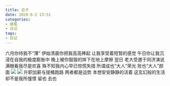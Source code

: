 ```yaml
---
title: 日子
date: 2020-6-2 23:51
categories:
- 随笔
- 日记
tags:
- 日记
---
```


六月你待我不“薄” 伊始清晨你把我高高捧起 让我享受着短暂的感觉 午日你让我沉浸在自我的极度膨胀中 晚上被你狠狠的摔下在地上摩擦
翌日 老大受邀于同济演说 满眼看我尽是欢喜  殊不知我内心早已惊慌失措  所谓成也“大人”荣光 败也“大人”颜面 
![](https://feizhufanfan.oss-cn-hangzhou.aliyuncs.com/blog/20220324234653.png)
![](https://feizhufanfan.oss-cn-hangzhou.aliyuncs.com/blog/20220324234807.png)
升职加薪与提桶跑路 两者都是运势
本想安安静静的活着 这玄幻般的生活却不是我所憧憬 
留也 去也